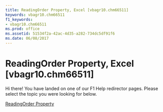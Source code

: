 ```yaml
---
title: ReadingOrder Property, Excel [vbagr10.chm66511]
keywords: vbagr10.chm66511
f1_keywords:
- vbagr10.chm66511
ms.prod: office
ms.assetid: 51534f2a-42ac-4d35-a282-734dc5df91f6
ms.date: 06/08/2017
---
```



# ReadingOrder Property, Excel [vbagr10.chm66511]

Hi there! You have landed on one of our F1 Help redirector pages. Please select the topic you were looking for below.

[ReadingOrder Property](http://msdn.microsoft.com/library/70e3f325-0c75-24cb-d3e7-0273ce157061%28Office.15%29.aspx)

